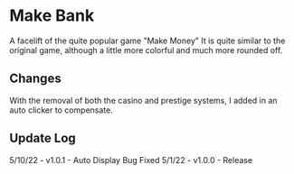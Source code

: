 # Make Bank
A facelift of the quite popular game "Make Money"
It is quite similar to the original game, although a little more colorful and much more rounded off.

## Changes
With the removal of both the casino and prestige systems, I added in an auto clicker to compensate.

## Update Log
5/10/22 - v1.0.1 - Auto Display Bug Fixed
5/1/22 - v1.0.0 - Release